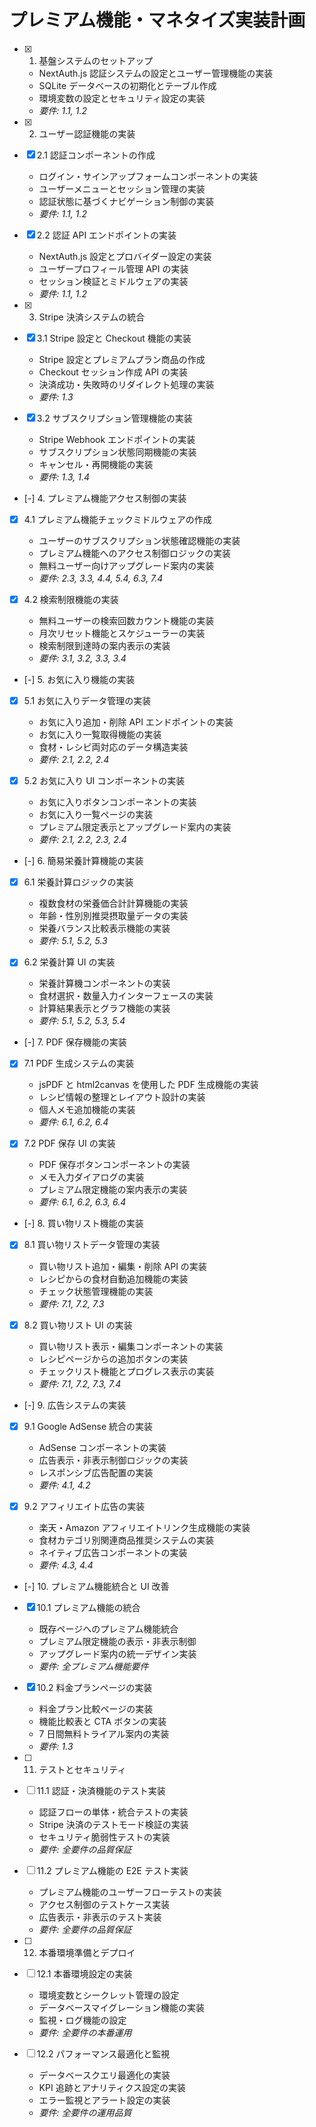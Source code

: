 # プレミアム機能・マネタイズ実装計画

- [x] 1. 基盤システムのセットアップ

  - NextAuth.js 認証システムの設定とユーザー管理機能の実装
  - SQLite データベースの初期化とテーブル作成
  - 環境変数の設定とセキュリティ設定の実装
  - _要件: 1.1, 1.2_

- [x] 2. ユーザー認証機能の実装
- [x] 2.1 認証コンポーネントの作成

  - ログイン・サインアップフォームコンポーネントの実装
  - ユーザーメニューとセッション管理の実装
  - 認証状態に基づくナビゲーション制御の実装
  - _要件: 1.1, 1.2_

- [x] 2.2 認証 API エンドポイントの実装

  - NextAuth.js 設定とプロバイダー設定の実装
  - ユーザープロフィール管理 API の実装
  - セッション検証とミドルウェアの実装
  - _要件: 1.1, 1.2_

- [x] 3. Stripe 決済システムの統合
- [x] 3.1 Stripe 設定と Checkout 機能の実装

  - Stripe 設定とプレミアムプラン商品の作成
  - Checkout セッション作成 API の実装
  - 決済成功・失敗時のリダイレクト処理の実装
  - _要件: 1.3_

- [x] 3.2 サブスクリプション管理機能の実装

  - Stripe Webhook エンドポイントの実装
  - サブスクリプション状態同期機能の実装
  - キャンセル・再開機能の実装
  - _要件: 1.3, 1.4_

- [-] 4. プレミアム機能アクセス制御の実装
- [x] 4.1 プレミアム機能チェックミドルウェアの作成

  - ユーザーのサブスクリプション状態確認機能の実装
  - プレミアム機能へのアクセス制御ロジックの実装
  - 無料ユーザー向けアップグレード案内の実装
  - _要件: 2.3, 3.3, 4.4, 5.4, 6.3, 7.4_

- [x] 4.2 検索制限機能の実装

  - 無料ユーザーの検索回数カウント機能の実装
  - 月次リセット機能とスケジューラーの実装
  - 検索制限到達時の案内表示の実装
  - _要件: 3.1, 3.2, 3.3, 3.4_

- [-] 5. お気に入り機能の実装
- [x] 5.1 お気に入りデータ管理の実装

  - お気に入り追加・削除 API エンドポイントの実装
  - お気に入り一覧取得機能の実装
  - 食材・レシピ両対応のデータ構造実装
  - _要件: 2.1, 2.2, 2.4_

- [x] 5.2 お気に入り UI コンポーネントの実装

  - お気に入りボタンコンポーネントの実装
  - お気に入り一覧ページの実装
  - プレミアム限定表示とアップグレード案内の実装
  - _要件: 2.1, 2.2, 2.3, 2.4_

- [-] 6. 簡易栄養計算機能の実装
- [x] 6.1 栄養計算ロジックの実装

  - 複数食材の栄養価合計計算機能の実装
  - 年齢・性別別推奨摂取量データの実装
  - 栄養バランス比較表示機能の実装
  - _要件: 5.1, 5.2, 5.3_

- [x] 6.2 栄養計算 UI の実装

  - 栄養計算機コンポーネントの実装
  - 食材選択・数量入力インターフェースの実装
  - 計算結果表示とグラフ機能の実装
  - _要件: 5.1, 5.2, 5.3, 5.4_

- [-] 7. PDF 保存機能の実装
- [x] 7.1 PDF 生成システムの実装

  - jsPDF と html2canvas を使用した PDF 生成機能の実装
  - レシピ情報の整理とレイアウト設計の実装
  - 個人メモ追加機能の実装
  - _要件: 6.1, 6.2, 6.4_

- [x] 7.2 PDF 保存 UI の実装

  - PDF 保存ボタンコンポーネントの実装
  - メモ入力ダイアログの実装
  - プレミアム限定機能の案内表示の実装
  - _要件: 6.1, 6.2, 6.3, 6.4_

- [-] 8. 買い物リスト機能の実装
- [x] 8.1 買い物リストデータ管理の実装

  - 買い物リスト追加・編集・削除 API の実装
  - レシピからの食材自動追加機能の実装
  - チェック状態管理機能の実装
  - _要件: 7.1, 7.2, 7.3_

- [x] 8.2 買い物リスト UI の実装

  - 買い物リスト表示・編集コンポーネントの実装
  - レシピページからの追加ボタンの実装
  - チェックリスト機能とプログレス表示の実装
  - _要件: 7.1, 7.2, 7.3, 7.4_

- [-] 9. 広告システムの実装
- [x] 9.1 Google AdSense 統合の実装

  - AdSense コンポーネントの実装
  - 広告表示・非表示制御ロジックの実装
  - レスポンシブ広告配置の実装
  - _要件: 4.1, 4.2_

- [x] 9.2 アフィリエイト広告の実装

  - 楽天・Amazon アフィリエイトリンク生成機能の実装
  - 食材カテゴリ別関連商品推奨システムの実装
  - ネイティブ広告コンポーネントの実装
  - _要件: 4.3, 4.4_

- [-] 10. プレミアム機能統合と UI 改善
- [x] 10.1 プレミアム機能の統合

  - 既存ページへのプレミアム機能統合
  - プレミアム限定機能の表示・非表示制御
  - アップグレード案内の統一デザイン実装
  - _要件: 全プレミアム機能要件_

- [x] 10.2 料金プランページの実装

  - 料金プラン比較ページの実装
  - 機能比較表と CTA ボタンの実装
  - 7 日間無料トライアル案内の実装
  - _要件: 1.3_

- [ ] 11. テストとセキュリティ
- [ ] 11.1 認証・決済機能のテスト実装

  - 認証フローの単体・統合テストの実装
  - Stripe 決済のテストモード検証の実装
  - セキュリティ脆弱性テストの実装
  - _要件: 全要件の品質保証_

- [ ] 11.2 プレミアム機能の E2E テスト実装

  - プレミアム機能のユーザーフローテストの実装
  - アクセス制御のテストケース実装
  - 広告表示・非表示のテスト実装
  - _要件: 全要件の品質保証_

- [ ] 12. 本番環境準備とデプロイ
- [ ] 12.1 本番環境設定の実装

  - 環境変数とシークレット管理の設定
  - データベースマイグレーション機能の実装
  - 監視・ログ機能の設定
  - _要件: 全要件の本番運用_

- [ ] 12.2 パフォーマンス最適化と監視
  - データベースクエリ最適化の実装
  - KPI 追跡とアナリティクス設定の実装
  - エラー監視とアラート設定の実装
  - _要件: 全要件の運用品質_
